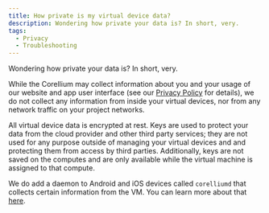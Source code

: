 ```yaml
---
title: How private is my virtual device data?
description: Wondering how private your data is? In short, very.
tags:
  - Privacy
  - Troubleshooting
---
```


Wondering how private your data is? In short, very.

While the Corellium may collect information about you and your usage of our website and app user interface (see our [Privacy Policy](https://www.corellium.com/legal/privacy) for details), we do not collect any information from inside your virtual devices, nor from any network traffic on your project networks.

All virtual device data is encrypted at rest. Keys are used to protect your data from the cloud provider and other third party services; they are not used for any purpose outside of managing your virtual devices and and protecting them from access by third parties. Additionally, keys are not saved on the computes and are only available while the virtual machine is assigned to that compute.

We do add a daemon to Android and iOS devices called `corelliumd` that collects certain information from the VM. You can learn more about that [here](/troubleshooting-faqs/what-is-corelliumd).